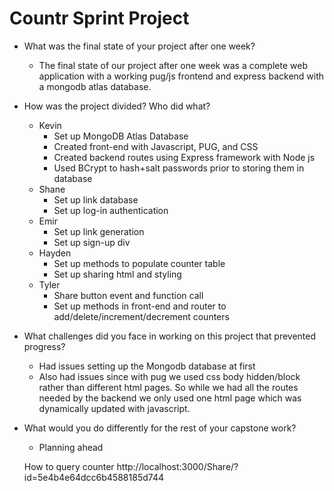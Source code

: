 # Countr Sprint Project

* What was the final state of your project after one week?
    * The final state of our project after one week was a complete web application with a working pug/js frontend and express backend with a mongodb atlas database.
* How was the project divided? Who did what?
  * Kevin
    * Set up MongoDB Atlas Database
    * Created front-end with Javascript, PUG, and CSS
    * Created backend routes using Express framework with Node js
    * Used BCrypt to hash+salt passwords prior to storing them in database
  * Shane
    * Set up link database
    * Set up log-in authentication
  * Emir
    * Set up link generation
    * Set up sign-up div
  * Hayden
     * Set up methods to populate counter table
     * Set up sharing html and styling
  * Tyler 
     * Share button event and function call
     * Set up methods in front-end and router to add/delete/increment/decrement counters

  
* What challenges did you face in working on this project that prevented progress?
  * Had issues setting up the Mongodb database at first
  * Also had issues since with pug we used css body hidden/block rather than different html pages.  So while we had all the routes needed by the backend we only used one html page which was dynamically updated with javascript.
  
* What would you do differently for the rest of your capstone work?
  * Planning ahead
  
  
  
  How to query counter
  http://localhost:3000/Share/?id=5e4b4e64dcc6b4588185d744
